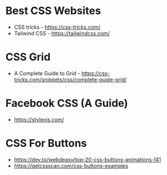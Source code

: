 # Best CSS Websites

- CSS tricks - https://css-tricks.com/
- Tailwind CSS - https://tailwindcss.com/

# CSS Grid

- A Complete Guide to Grid - https://css-tricks.com/snippets/css/complete-guide-grid/

# Facebook CSS (A Guide)

- https://stylexjs.com/

# CSS For Buttons

- https://dev.to/webdeasy/top-20-css-buttons-animations-f41
- https://getcssscan.com/css-buttons-examples
